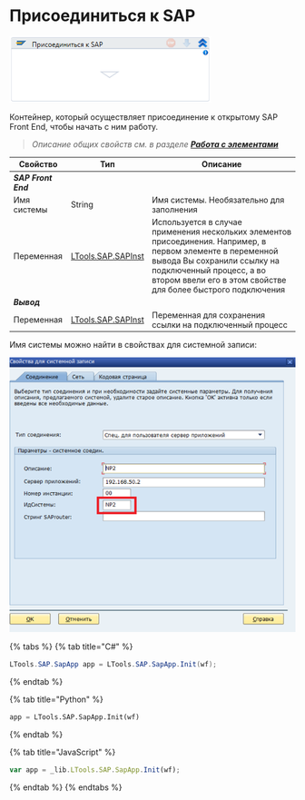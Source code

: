 # Присоединиться к SAP

![](<../../../.gitbook/assets/image (424).png>)

Контейнер, который осуществляет присоединение к открытому SAP Front End, чтобы начать с ним работу.

> *Описание общих свойств см. в разделе [**Работа с элементами**](https://docs.primo-rpa.ru/primo-rpa/primo-studio/process/elements)*

| Свойство   | Тип                | Описание                                                 |
| ---------- | ------------------ | -------------------------------------------------------- |
| ***SAP Front End***             |           |  |
| Имя системы | String            | Имя системы. Необязательно для заполнения |
| Переменная  | [LTools.SAP.SAPInst](https://docs.primo-rpa.ru/primo-rpa/g_elements/osnovnye-elementy/els_sap/datatypes/sapinst) | Используется в случае применения нескольких элементов присоединения. Например, в первом элементе в переменной вывода Вы сохранили ссылку на подключенный процесс, а во втором ввели его в этом свойстве для более быстрого подключения |
| ***Вывод*** |  |  |
| Переменная | [LTools.SAP.SAPInst](https://docs.primo-rpa.ru/primo-rpa/g_elements/osnovnye-elementy/els_sap/datatypes/sapinst) | Переменная для сохранения ссылки на подключенный процесс |

Имя системы можно найти в свойствах для системной записи:

![](<../../../.gitbook/assets/Имя системы.png>)


{% tabs %}
{% tab title="C#" %}
```csharp
LTools.SAP.SapApp app = LTools.SAP.SapApp.Init(wf);
```
{% endtab %}

{% tab title="Python" %}
```python
app = LTools.SAP.SapApp.Init(wf)
```
{% endtab %}

{% tab title="JavaScript" %}
```javascript
var app = _lib.LTools.SAP.SapApp.Init(wf);
```
{% endtab %}
{% endtabs %}

